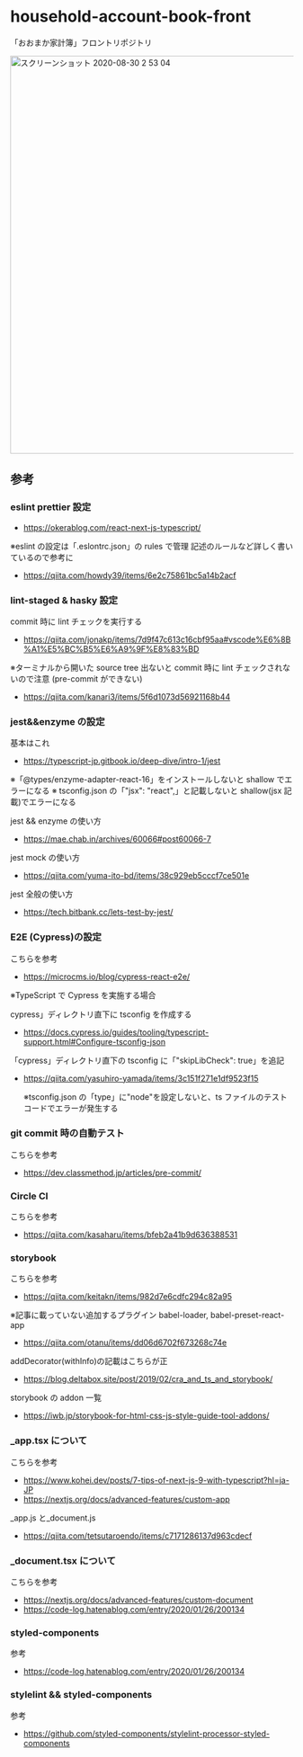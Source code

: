 # household-account-book-front

「おおまか家計簿」フロントリポジトリ

<img width="708" alt="スクリーンショット 2020-08-30 2 53 04" src="https://user-images.githubusercontent.com/58220747/91643226-47314400-ea6c-11ea-87d0-3e0ca5c8177d.png">

## 参考

### eslint prettier 設定

- https://okerablog.com/react-next-js-typescript/

※eslint の設定は「.eslontrc.json」の rules で管理
記述のルールなど詳しく書いているので参考に

- https://qiita.com/howdy39/items/6e2c75861bc5a14b2acf

### lint-staged & hasky 設定

commit 時に lint チェックを実行する

- https://qiita.com/jonakp/items/7d9f47c613c16cbf95aa#vscode%E6%8B%A1%E5%BC%B5%E6%A9%9F%E8%83%BD

※ターミナルから開いた source tree 出ないと commit 時に lint チェックされないので注意
(pre-commit ができない)

- https://qiita.com/kanari3/items/5f6d1073d56921168b44

### jest&&enzyme の設定

基本はこれ

- https://typescript-jp.gitbook.io/deep-dive/intro-1/jest

※「@types/enzyme-adapter-react-16」をインストールしないと shallow でエラーになる
※ tsconfig.json の「"jsx": "react",」と記載しないと shallow(jsx 記載)でエラーになる

jest && enzyme の使い方

- https://mae.chab.in/archives/60066#post60066-7

jest mock の使い方

- https://qiita.com/yuma-ito-bd/items/38c929eb5cccf7ce501e

jest 全般の使い方

- https://tech.bitbank.cc/lets-test-by-jest/

### E2E (Cypress)の設定

こちらを参考

- https://microcms.io/blog/cypress-react-e2e/

※TypeScript で Cypress を実施する場合

cypress」ディレクトリ直下に tsconfig を作成する

- https://docs.cypress.io/guides/tooling/typescript-support.html#Configure-tsconfig-json

「cypress」ディレクトリ直下の tsconfig に「"skipLibCheck": true」を追記

- https://qiita.com/yasuhiro-yamada/items/3c151f271e1df9523f15

  ※tsconfig.json の「type」に"node"を設定しないと、ts ファイルのテストコードでエラーが発生する

### git commit 時の自動テスト

こちらを参考

- https://dev.classmethod.jp/articles/pre-commit/

### Circle CI

こちらを参考

- https://qiita.com/kasaharu/items/bfeb2a41b9d636388531

### storybook

こちらを参考

- https://qiita.com/keitakn/items/982d7e6cdfc294c82a95

※記事に載っていない追加するプラグイン
babel-loader, babel-preset-react-app

- https://qiita.com/otanu/items/dd06d6702f673268c74e

addDecorator(withInfo)の記載はこちらが正

- https://blog.deltabox.site/post/2019/02/cra_and_ts_and_storybook/

storybook の addon 一覧

- https://iwb.jp/storybook-for-html-css-js-style-guide-tool-addons/

### \_app.tsx について

こちらを参考

- https://www.kohei.dev/posts/7-tips-of-next-js-9-with-typescript?hl=ja-JP
- https://nextjs.org/docs/advanced-features/custom-app

\_app.js と\_document.js

- https://qiita.com/tetsutaroendo/items/c7171286137d963cdecf

### \_document.tsx について

こちらを参考

- https://nextjs.org/docs/advanced-features/custom-document
- https://code-log.hatenablog.com/entry/2020/01/26/200134

### styled-components

参考

- https://code-log.hatenablog.com/entry/2020/01/26/200134

### stylelint && styled-components

参考

- https://github.com/styled-components/stylelint-processor-styled-components
